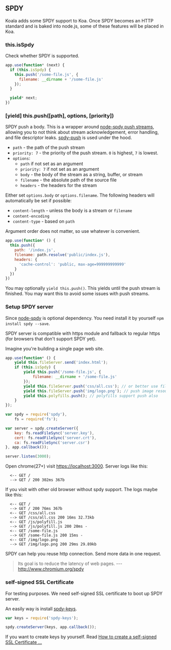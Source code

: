 
## SPDY

Koala adds some SPDY support to Koa.
Once SPDY becomes an HTTP standard and is baked into node.js,
some of these features will be placed in Koa.

### this.isSpdy

Check whether SPDY is supported.

```js
app.use(function* (next) {
  if (this.isSpdy) {
    this.push('/some-file.js', {
      filename: __dirname + '/some-file.js'
    });
  }

  yield* next;
})
```

### [yield] this.push([path], options, [priority])

SPDY push a body.
This is a wrapper around [node-spdy push streams](https://github.com/indutny/node-spdy#push-streams),
allowing you to not think about stream acknowledgement,
error handling, and file descriptor leaks.
[spdy-push](https://github.com/jshttp/spdy-push) is used under the hood.

- `path` - the path of the push stream
- `priority: 7` - the priority of the push stream. `0` is highest, `7` is lowest.
- `options`:
  - `path` if not set as an argument
  - `priority: 7` if not set as an argument
  - `body` - the body of the stream as a string, buffer, or stream
  - `filename` - the absolute path of the source file
  - `headers` - the headers for the stream

Either set `options.body` or `options.filename`.
The following headers will automatically be set if possible:

- `content-length` - unless the body is a stream or `filename`
- `content-encoding`
- `content-type` - based on `path`

Argument order does not matter, so use whatever is convenient.

```js
app.use(function* () {
  this.push({
    path: '/index.js',
    filename: path.resolve('public/index.js'),
    headers: {
      'cache-control': 'public, max-age=999999999999'
    }
  })
})
```

You may optionally `yield this.push()`.
This yields until the push stream is finished.
You may want this to avoid some issues with push streams.

### Setup SPDY server

Since [node-spdy](https://github.com/indutny/node-spdy) is optional dependency. You need install it by yourself `npm install spdy --save`.

SPDY server is compatible with https module and fallback to regular https (for browsers that don't support SPDY yet).

Imagine you're building a single page web site.

```js
app.use(function* () {
    yield this.fileServer.send('index.html');
    if (this.isSpdy) {
        yield this.push('/some-file.js', {
            filename: __dirname + '/some-file.js'
        });
        yield this.fileServer.push('css/all.css'); // or better use fileServer.push
        yield this.fileServer.push('img/logo.png'); // push image resources
        yield this.polyfills.push(); // polyfills support push also
    }
});

var spdy = require('spdy'),
    fs = require('fs');

var server = spdy.createServer({
    key: fs.readFileSync('server.key'),
    cert: fs.readFileSync('server.crt'),
    ca: fs.readFileSync('server.csr')
}, app.callback());

server.listen(3000);
```

Open chrome(27+) visit <https://localhost:3000>. Server logs like this:

```
  <-- GET /
  --> GET / 200 302ms 367b
```

If you visit with other old browser without spdy support. The logs maybe like this:

```
  <-- GET /
  --> GET / 200 76ms 367b
  <-- GET /css/all.css
  --> GET /css/all.css 200 16ms 32.73kb
  <-- GET /js/polyfill.js
  --> GET /js/polyfill.js 200 20ms -
  <-- GET /some-file.js
  --> GET /some-file.js 200 15ms -
  <-- GET /img/logo.png
  --> GET /img/logo.png 200 29ms 29.89kb
```

SPDY can help you reuse http connection. Send more data in one request.

> Its goal is to reduce the latency of web pages. --- <http://www.chromium.org/spdy>

### self-signed SSL Certificate

For testing purposes. We need self-signed SSL certificate to boot up SPDY server.

An easily way is install [spdy-keys](https://github.com/normalize/spdy-keys).

```js
var keys = require('spdy-keys');

spdy.createServer(keys, app.callback());
```

If you want to create keys by yourself. Read [How to create a self-signed SSL Certificate ...](http://www.akadia.com/services/ssh_test_certificate.html)
